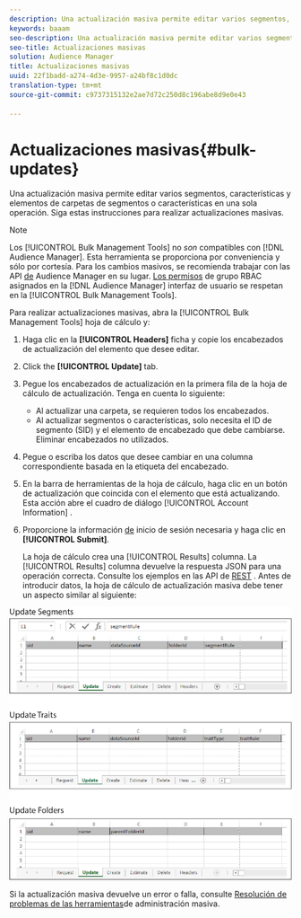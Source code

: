 ```yaml
---
description: Una actualización masiva permite editar varios segmentos, características y elementos de carpetas de segmentos o características en una sola operación. Siga estas instrucciones para realizar actualizaciones masivas.
keywords: baaam
seo-description: Una actualización masiva permite editar varios segmentos, características y elementos de carpetas de segmentos o características en una sola operación. Siga estas instrucciones para realizar actualizaciones masivas.
seo-title: Actualizaciones masivas
solution: Audience Manager
title: Actualizaciones masivas
uuid: 22f1badd-a274-4d3e-9957-a24bf8c1d0dc
translation-type: tm+mt
source-git-commit: c9737315132e2ae7d72c250d8c196abe8d9e0e43

---
```



# Actualizaciones masivas{#bulk-updates}

Una actualización masiva permite editar varios segmentos, características y elementos de carpetas de segmentos o características en una sola operación. Siga estas instrucciones para realizar actualizaciones masivas.

<!-- 

t_bulk_updates.xml

 -->

>[!NOTE]
>
>Los [!UICONTROL Bulk Management Tools] no *son* compatibles con [!DNL Audience Manager]. Esta herramienta se proporciona por conveniencia y sólo por cortesía. Para los cambios masivos, se recomienda trabajar con las API [de](../../api/rest-api-main/aam-api-getting-started.md) Audience Manager en su lugar. [Los permisos](../../features/administration/administration-overview.md) de grupo RBAC asignados en la [!DNL Audience Manager] interfaz de usuario se respetan en la [!UICONTROL Bulk Management Tools].

Para realizar actualizaciones masivas, abra la [!UICONTROL Bulk Management Tools] hoja de cálculo y:

1. Haga clic en la **[!UICONTROL Headers]** ficha y copie los encabezados de actualización del elemento que desee editar.
1. Click the **[!UICONTROL Update]** tab.
1. Pegue los encabezados de actualización en la primera fila de la hoja de cálculo de actualización. Tenga en cuenta lo siguiente:

   * Al actualizar una carpeta, se requieren todos los encabezados.
   * Al actualizar segmentos o características, solo necesita el ID de segmento (SID) y el elemento de encabezado que debe cambiarse. Eliminar encabezados no utilizados.

1. Pegue o escriba los datos que desee cambiar en una columna correspondiente basada en la etiqueta del encabezado.
1. En la barra de herramientas de la hoja de cálculo, haga clic en un botón de actualización que coincida con el elemento que está actualizando.
Esta acción abre el cuadro de diálogo [!UICONTROL Account Information] .

1. Proporcione la información [de](../../reference/bulk-management-tools/bulk-management-intro.md#auth-reqs) inicio de sesión necesaria y haga clic en **[!UICONTROL Submit]**.

   La hoja de cálculo crea una [!UICONTROL Results] columna. La [!UICONTROL Results] columna devuelve la respuesta JSON para una operación correcta. Consulte los ejemplos en las API de [REST](../../api/rest-api-main/rest-api-main.md) . Antes de introducir datos, la hoja de cálculo de actualización masiva debe tener un aspecto similar al siguiente:

![](assets/update.png)


Si la actualización masiva devuelve un error o falla, consulte [Resolución de problemas de las herramientas](../../reference/bulk-management-tools/bulk-troubleshooting.md)de administración masiva.
